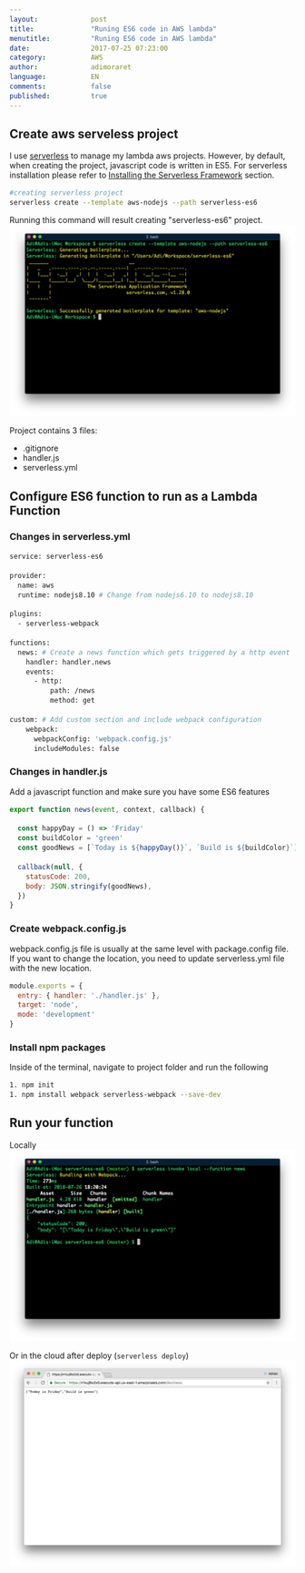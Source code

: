 ```yaml
---
layout:             post
title:              "Runing ES6 code in AWS lambda"
menutitle:          "Runing ES6 code in AWS lambda"
date:               2017-07-25 07:23:00
category:           AWS
author:             adimoraret
language:           EN
comments:           false
published:          true
---
```

## Create aws serveless project ##
I use [serverless](https://serverless.com/framework/docs/) to manage my lambda aws projects. However, by default, when creating the project, javascript code is written in ES5. For serverless installation please refer to [Installing the Serverless Framework](https://serverless.com/framework/docs/providers/aws/guide/installation/) section.

```bash
#creating serverless project
serverless create --template aws-nodejs --path serverless-es6
```
Running this command will result creating "serverless-es6" project.
![serverless create aws project](/assets/posts/2018-07-25/serverless-create-aws-project.png)

Project contains 3 files:
* .gitignore
* handler.js
* serverless.yml

## Configure ES6 function to run as a Lambda Function ##

### Changes in serverless.yml ###

```bash
service: serverless-es6

provider:
  name: aws
  runtime: nodejs8.10 # Change from nodejs6.10 to nodejs8.10

plugins:
  - serverless-webpack

functions:
  news: # Create a news function which gets triggered by a http event
    handler: handler.news
    events:
      - http:
          path: /news
          method: get

custom: # Add custom section and include webpack configuration
    webpack:
      webpackConfig: 'webpack.config.js'
      includeModules: false
```

### Changes in handler.js ###
Add a javascript function and make sure you have some ES6 features
```javascript
export function news(event, context, callback) {

  const happyDay = () => 'Friday'
  const buildColor = 'green'
  const goodNews = [`Today is ${happyDay()}`, `Build is ${buildColor}`]

  callback(null, {
    statusCode: 200,
    body: JSON.stringify(goodNews),
  })
}
```

### Create webpack.config.js ###
webpack.config.js file is usually at the same level with package.config file. If you want to change the location, you need to update serverless.yml file with the new location.
```javascript
module.exports = {
  entry: { handler: './handler.js' },
  target: 'node',
  mode: 'development'
}
```

### Install npm packages ###
Inside of the terminal, navigate to project folder and run the following
```bash
1. npm init
1. npm install webpack serverless-webpack --save-dev
```

## Run your function ##
Locally
![run lambda function locally](/assets/posts/2018-07-25/serverless-run-lambda-function-locally.png)

Or in the cloud after deploy (``` serverless deploy ```)
![run aws es6 function in aws](/assets/posts/2018-07-25/serverless-run-lambda-function-in-aws.png)